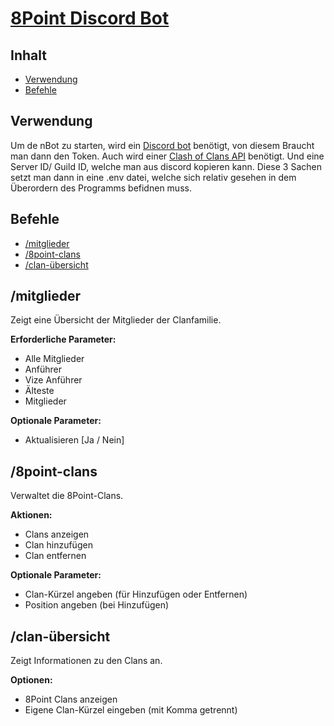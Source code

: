 # [8Point Discord Bot](https://link.clashofclans.com/en/?action=OpenClanProfile&tag=298QPUCCC)

## Inhalt
- [Verwendung](#Verwendung)
- [Befehle](#Befehle)


## Verwendung
Um de nBot zu starten, wird ein [Discord bot](https://discord.com/developers/applications) benötigt, von diesem Braucht man dann den Token. 
Auch wird einer [Clash of Clans API](https://developer.clashofclans.com/#/) benötigt. Und eine Server ID/ Guild ID, welche man aus discord kopieren kann.
Diese 3 Sachen setzt man dann in eine .env datei, welche sich relativ gesehen in dem Überordern des Programms befidnen muss.



## Befehle
- [/mitglieder](#mitglieder)
- [/8point-clans](#8point-clans)
- [/clan-übersicht](#clan-übersicht)

## /mitglieder
Zeigt eine Übersicht der Mitglieder der Clanfamilie.

**Erforderliche Parameter:**
- Alle Mitglieder
- Anführer
- Vize Anführer
- Älteste
- Mitglieder

**Optionale Parameter:**
- Aktualisieren [Ja / Nein]

## /8point-clans
Verwaltet die 8Point-Clans.

**Aktionen:**
- Clans anzeigen
- Clan hinzufügen
- Clan entfernen

**Optionale Parameter:**
- Clan-Kürzel angeben (für Hinzufügen oder Entfernen)
- Position angeben (bei Hinzufügen)

## /clan-übersicht
Zeigt Informationen zu den Clans an.

**Optionen:**
- 8Point Clans anzeigen
- Eigene Clan-Kürzel eingeben (mit Komma getrennt)
